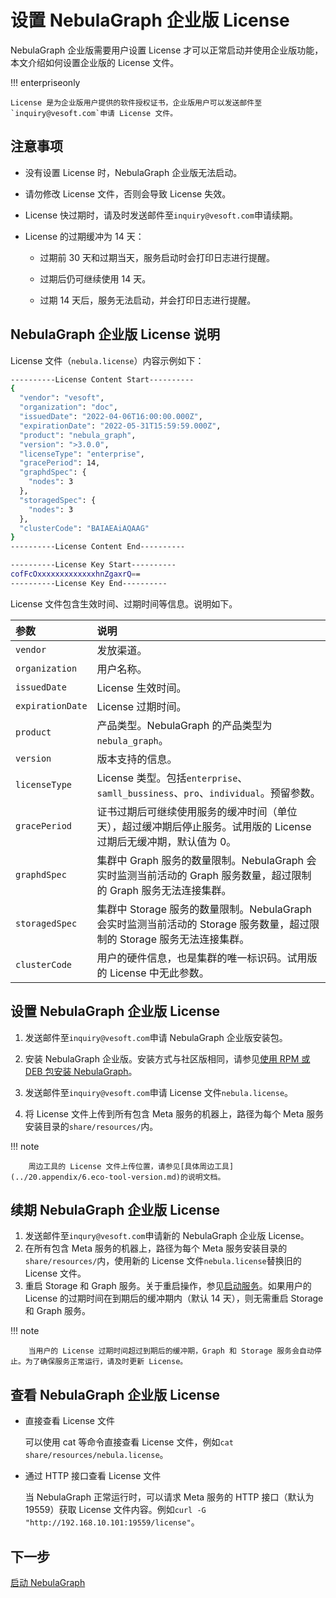 # 设置 NebulaGraph 企业版 License

NebulaGraph 企业版需要用户设置 License 才可以正常启动并使用企业版功能，本文介绍如何设置企业版的 License 文件。

!!! enterpriseonly

    License 是为企业版用户提供的软件授权证书，企业版用户可以发送邮件至`inquiry@vesoft.com`申请 License 文件。

## 注意事项

- 没有设置 License 时，NebulaGraph 企业版无法启动。

- 请勿修改 License 文件，否则会导致 License 失效。

- License 快过期时，请及时发送邮件至`inquiry@vesoft.com`申请续期。

- License 的过期缓冲为 14 天：

  - 过期前 30 天和过期当天，服务启动时会打印日志进行提醒。

  - 过期后仍可继续使用 14 天。

  - 过期 14 天后，服务无法启动，并会打印日志进行提醒。

## NebulaGraph 企业版 License 说明

License 文件（`nebula.license`）内容示例如下：

```bash
----------License Content Start----------
{
  "vendor": "vesoft",
  "organization": "doc",
  "issuedDate": "2022-04-06T16:00:00.000Z",
  "expirationDate": "2022-05-31T15:59:59.000Z",
  "product": "nebula_graph",
  "version": ">3.0.0",
  "licenseType": "enterprise",
  "gracePeriod": 14,
  "graphdSpec": {
    "nodes": 3
  },
  "storagedSpec": {
    "nodes": 3
  },
  "clusterCode": "BAIAEAiAQAAG"
}
----------License Content End----------

----------License Key Start----------
cofFcOxxxxxxxxxxxxxhnZgaxrQ==
----------License Key End----------
```

License 文件包含生效时间、过期时间等信息。说明如下。

|参数|说明|
|:---|:---|
|`vendor`| 发放渠道。|
|`organization`| 用户名称。|
|`issuedDate`| License 生效时间。|
|`expirationDate`| License 过期时间。|
|`product`| 产品类型。NebulaGraph 的产品类型为`nebula_graph`。|
|`version`| 版本支持的信息。|
|`licenseType`| License 类型。包括`enterprise`、`samll_bussiness`、`pro`、`individual`。预留参数。|
|`gracePeriod`| 证书过期后可继续使用服务的缓冲时间（单位天），超过缓冲期后停止服务。试用版的 License 过期后无缓冲期，默认值为 0。 |
|`graphdSpec`| 集群中 Graph 服务的数量限制。NebulaGraph 会实时监测当前活动的 Graph 服务数量，超过限制的 Graph 服务无法连接集群。|
|`storagedSpec`| 集群中 Storage 服务的数量限制。NebulaGraph 会实时监测当前活动的 Storage 服务数量，超过限制的 Storage 服务无法连接集群。|
|`clusterCode`| 用户的硬件信息，也是集群的唯一标识码。试用版的 License 中无此参数。 |

## 设置 NebulaGraph 企业版 License

1. 发送邮件至`inquiry@vesoft.com`申请 NebulaGraph 企业版安装包。

2. 安装 NebulaGraph 企业版。安装方式与社区版相同，请参见[使用 RPM 或 DEB 包安装 NebulaGraph](2.compile-and-install-nebula-graph/2.install-nebula-graph-by-rpm-or-deb.md)。

3. 发送邮件至`inquiry@vesoft.com`申请 License 文件`nebula.license`。

4. 将 License 文件上传到所有包含 Meta 服务的机器上，路径为每个 Meta 服务安装目录的`share/resources/`内。

  !!! note

        周边工具的 License 文件上传位置，请参见[具体周边工具](../20.appendix/6.eco-tool-version.md)的说明文档。

## 续期 NebulaGraph 企业版 License

1. 发送邮件至`inqury@vesoft.com`申请新的 NebulaGraph 企业版 License。
2. 在所有包含 Meta 服务的机器上，路径为每个 Meta 服务安装目录的`share/resources/`内，使用新的 License 文件`nebula.license`替换旧的 License 文件。
3. 重启 Storage 和 Graph 服务。关于重启操作，参见[启动服务](manage-service.md)。如果用户的 License 的过期时间在到期后的缓冲期内（默认 14 天），则无需重启 Storage 和 Graph 服务。

  !!! note

        当用户的 License 过期时间超过到期后的缓冲期，Graph 和 Storage 服务会自动停止。为了确保服务正常运行，请及时更新 License。

## 查看 NebulaGraph 企业版 License

- 直接查看 License 文件

  可以使用 cat 等命令直接查看 License 文件，例如`cat share/resources/nebula.license`。

- 通过 HTTP 接口查看 License 文件

  当 NebulaGraph 正常运行时，可以请求 Meta 服务的 HTTP 接口（默认为19559）获取 License 文件内容。例如`curl -G "http://192.168.10.101:19559/license"`。

## 下一步

[启动 NebulaGraph](manage-service.md)
